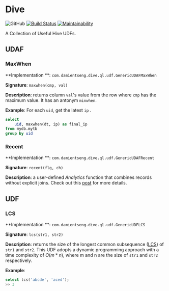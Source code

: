 # Dive
![GitHub](https://img.shields.io/github/license/damientseng/Dive)
[![Build Status](https://travis-ci.com/damientseng/Dive.svg?branch=master)](https://travis-ci.com/damientseng/Dive)
[![Maintainability](https://api.codeclimate.com/v1/badges/9b6330a7d9ff3a536546/maintainability)](https://codeclimate.com/github/damientseng/Dive/maintainability)

A Collection of Useful Hive UDFs.

## UDAF
### MaxWhen
**Implementation **: `com.damientseng.dive.ql.udf.GenericUDAFMaxWhen`

**Signature**: `maxwhen(cmp, val)`

**Description**: returns column `val`'s value from the row where `cmp` has the maximum value. It has an antonym `minwhen`. 

**Example**: For each `uid`, get the latest `ip` .

```sql
select 
    uid, maxwhen(dt, ip) as final_ip
from mydb.mytb
group by uid
```

### Recent 

**Implementation **: `com.damientseng.dive.ql.udf.GenericUDAFRecent`

**Signature**: `recent(flg, ch)`

**Description**: a user-defined *Analytics* function that combines records without explicit joins. Check out this [post](https://damientseng.com/big-data/2020/04/27/hive-the-udaf-youve-never-seen.html) for more details.

## UDF 

### LCS

**Implementation **: `com.damientseng.dive.ql.udf.GenericUDFLCS`

**Signature**: `lcs(str1, str2)`

**Description**: returns the size of the longest common subsequence ([LCS](https://en.wikipedia.org/wiki/Longest_common_subsequence_problem)) of `str1` and `str2`. This UDF adopts a dynamic programming approach with a time complexity of $O(m*n)$, where m and n are the size of `str1` and `str2` respectively.

**Example**:

```sql
select lcs('abcde', 'aced');
>> 3
```

